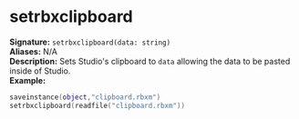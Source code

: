 # setrbxclipboard
**Signature:** `setrbxclipboard(data: string)` <br>
**Aliases:** N/A <br>
**Description:** Sets Studio's clipboard to `data` allowing the data to be pasted inside of Studio. <br>
**Example:**
```lua
saveinstance(object,"clipboard.rbxm")
setrbxclipboard(readfile("clipboard.rbxm"))
```
